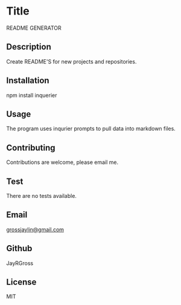 
# Title
README GENERATOR
## Description
Create README'S for new projects and repositories.
## Installation
npm install inquerier    
## Usage
The program uses inqurier prompts to pull data into markdown files.
## Contributing
Contributions are welcome, please email me.
## Test
There are no tests available.
## Email
grossjaylin@gmail.com
## Github
JayRGross
## License
MIT
